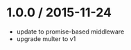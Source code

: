 
1.0.0 / 2015-11-24
==================

* update to promise-based middleware
* upgrade multer to v1
